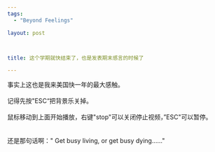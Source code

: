 ```yaml
--- 
tags: 
  - "Beyond Feelings"

layout: post



title: 这个学期就快结束了，也是发表期末感言的时候了

---
```

<div id="msgcns!5F971C000415D85F!416" class="bvMsg">
<div align="left">事实上这也是我来美国快一年的最大感触。</div>
<div align="left"> </div>
<div align="left">记得先按"ESC“把背景乐关掉。</div>
<div align="left"> </div>
<div align="left">鼠标移动到上面开始播放，右键"stop"可以关闭停止视频，”ESC"可以暂停。</div>
<div align="left"> </div>
<div align="center"> </div>
<div align="left">还是那句话啊：" Get busy living, or get busy dying......"</div>
</div>
